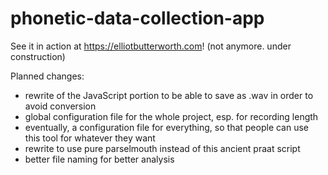 # phonetic-data-collection-app

See it in action at https://elliotbutterworth.com! (not anymore. under construction)

Planned changes: 
- rewrite of the JavaScript portion to be able to save as .wav in order to avoid conversion
- global configuration file for the whole project, esp. for recording length
- eventually, a configuration file for everything, so that people can use this tool for whatever they want
- rewrite to use pure parselmouth instead of this ancient praat script
- better file naming for better analysis
